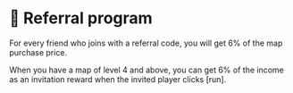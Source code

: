 # 🤝 Referral program

&#x20;   For every friend who joins with a referral code, you will get 6% of the map purchase price.

&#x20;   When you have a map of level 4 and above, you can get 6% of the income as an invitation reward when the invited player clicks \[run].
